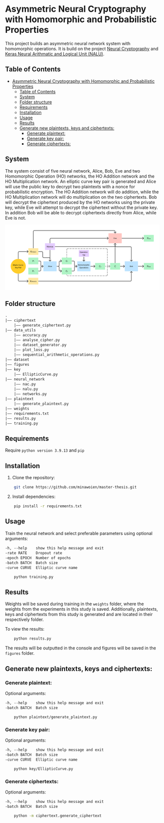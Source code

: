 # Asymmetric Neural Cryptography with Homomorphic and Probabilistic Properties

This project builds an asymmetric neural network system with homomorphic operations. It is build on the project [Neural Cryptography](https://github.com/minawoien/Neural-Cryptography) and [Keras Neural Arithmatic and Logical Unit (NALU)](https://github.com/titu1994/keras-neural-alu/tree/master). 

## Table of Contents
- [Asymmetric Neural Cryptography with Homomorphic and Probabilistic Properties](#asymmetric-neural-cryptography-with-homomorphic-and-probabilistic-properties)
  - [Table of Contents](#table-of-contents)
  - [System](#system)
  - [Folder structure](#folder-structure)
  - [Requirements](#requirements)
  - [Installation](#installation)
  - [Usage](#usage)
  - [Results](#results)
  - [Generate new plaintexts, keys and ciphertexts:](#generate-new-plaintexts-keys-and-ciphertexts)
    - [Generate plaintext:](#generate-plaintext)
    - [Generate key pair:](#generate-key-pair)
    - [Generate ciphertexts:](#generate-ciphertexts)

## System
The system consist of five neural network, Alice, Bob, Eve and two Homomorphic Operation (HO) networks, the HO Addition network and the HO Multiplication network. An elliptic curve key pair is generated and Alice will use the public key to decrypt two plaintexts with a nonce for probabilistic encryption. The HO Addition network will do addition, while the HO Multiplication network will do multiplication on the two ciphertexts. Bob will decrypt the ciphertext produced by the HO networks using the private key, while Eve will attempt to decrypt the ciphertext without the private key. In addition Bob will be able to decrypt ciphertexts directly from Alice, while Eve is not.

![Cryptosystem](figures/cryptosystem.png)

## Folder structure

    .
    |–– ciphertext
        |–– generate_ciphertext.py
    |–– data_utils
        |–– accuracy.py
        |–– analyse_cipher.py
        |–– dataset_generator.py
        |–– plot_loss.py
        |–– sequential_arithmetic_operations.py
    |–– dataset
    |–– figures
    |–– key
        |–– EllipticCurve.py
    |–– neural_network
        |–– nac.py
        |–– nalu.py
        |–– networks.py
    |–– plaintext
        |–– generate_plaintext.py
    |–– weights
    |–– requirements.txt
    |–– results.py
    |–– training.py


## Requirements
Require `python version 3.9.13` and `pip`

## Installation
1. Clone the repository:
```bash
    git clone https://github.com/minawoien/master-thesis.git
```

2. Install dependencies:
```bash
    pip install -r requirements.txt
 ```

## Usage
Train the neural network and select preferable parameters using optional arguments:
  ```
  -h, --help    show this help message and exit
  -rate RATE    Dropout rate
  -epoch EPOCH  Number of epochs
  -batch BATCH  Batch size
  -curve CURVE  Elliptic curve name
  ```

```bash
    python training.py
```

## Results

Weights will be saved during training in the `weights` folder, where the weights from the experiments in this study is saved. Additionally, plaintexts, keys and ciphertexts from this study is generated and are located in their respectively folder.

To view the results:
```bash
    python results.py
```

The results will be outputted in the console and figures will be saved in the `figures` folder.

## Generate new plaintexts, keys and ciphertexts:

### Generate plaintext:

Optional arguments:
  ```
  -h, --help    show this help message and exit
  -batch BATCH  Batch size
  ```

```bash
    python plaintext/generate_plaintext.py
```

### Generate key pair:
Optional arguments:
  ```
  -h, --help    show this help message and exit
  -batch BATCH  Batch size
  -curve CURVE  Elliptic curve name
  ```

```bash
    python key/EllipticCurve.py
```

### Generate ciphertexts:
Optional arguments:
  ```
  -h, --help    show this help message and exit
  -batch BATCH  Batch size
  ```

```bash
    python -m ciphertext.generate_ciphertext
```